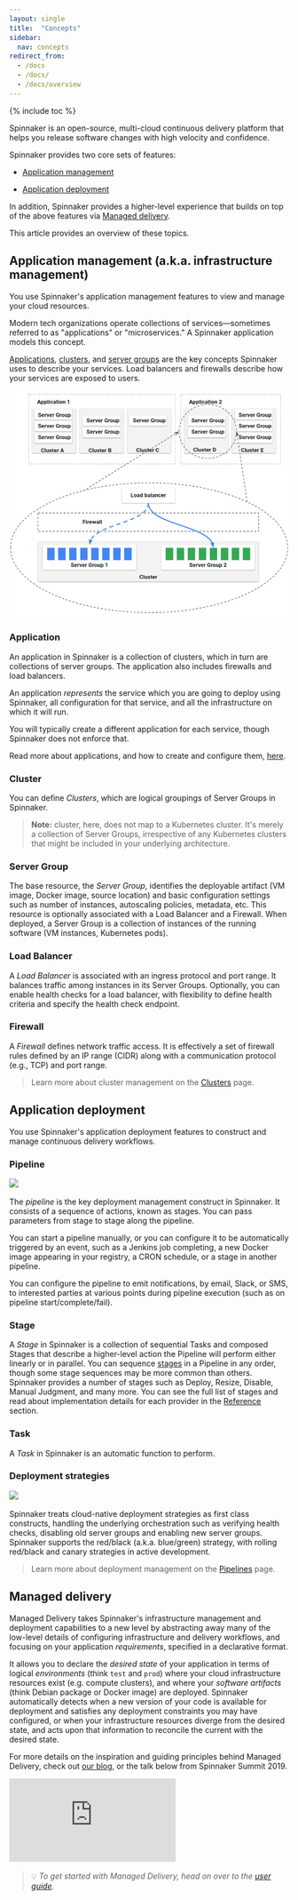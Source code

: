 ```yaml
---
layout: single
title:  "Concepts"
sidebar:
  nav: concepts
redirect_from:
  - /docs
  - /docs/
  - /docs/overview
---
```


{% include toc %}

Spinnaker is an open-source, multi-cloud continuous delivery platform that helps
you release software changes with high velocity and confidence.

Spinnaker provides two core sets of features:

* [Application management](#application-management-aka-infrastructure-management)

* [Application deployment](#application-deployment)

In addition, Spinnaker provides a higher-level experience that builds on top of the above features via [Managed delivery](#managed-delivery).

This article provides an overview of these topics.

## Application management (a.k.a. infrastructure management)

You use Spinnaker's application management features to view and manage your
cloud resources.

Modern tech organizations operate collections of services&mdash;sometimes
referred to as "applications" or "microservices." A Spinnaker application models
this concept.

[Applications](#application), [clusters](#cluster), and [server
groups](#server-group) are the key concepts Spinnaker uses to describe your
services. Load balancers and firewalls describe how your services are exposed to
users.

![](clusters.png)

### Application

An application in Spinnaker is a collection of clusters, which in turn are
collections of server groups. The application also includes firewalls and load
balancers.

An application *represents* the service which you are going to deploy using
Spinnaker, all configuration for that service, and all the infrastructure on
which it will run.

You will typically create a different application for each service, though
Spinnaker does not enforce that.

Read more about applications, and how to create and configure them,
[here](/guides/user/applications/).

### Cluster

You can define *Clusters*, which are logical groupings of Server Groups in
Spinnaker.

> **Note:** cluster, here, does not map to a Kubernetes cluster. It's merely a
> collection of Server Groups, irrespective of any Kubernetes clusters that might
> be included in your underlying architecture.

### Server Group

The base resource, the *Server Group*, identifies the deployable artifact (VM image, Docker image, source location) and basic configuration settings such as number of instances, autoscaling policies, metadata, etc.
This resource is optionally associated with a Load Balancer and a Firewall.
When deployed, a Server Group is a collection of instances of the running
software (VM instances, Kubernetes pods).

### Load Balancer

A *Load Balancer* is associated with an ingress protocol and port range. It balances traffic among instances in its Server Groups. Optionally, you can enable health checks for a load balancer, with flexibility to define health criteria and specify the health check endpoint.

### Firewall

A *Firewall* defines network traffic access. It is effectively a set of firewall rules defined by an IP range (CIDR) along with a communication protocol (e.g., TCP) and port range.

> Learn more about cluster management on the [Clusters](/concepts/clusters/) page.

## Application deployment

You use Spinnaker's application deployment features to construct and manage continuous delivery workflows.

### Pipeline

![](pipelines.png)

The *pipeline* is the key deployment management construct in Spinnaker.
It consists of a sequence of actions, known as stages. You can pass parameters
from stage to stage along the pipeline.

You can start a pipeline manually, or you can configure it to be automatically
triggered by an event, such as a Jenkins job completing, a new Docker image appearing in your registry, a CRON schedule, or a stage in another pipeline.

You can configure the pipeline to emit notifications, by email, Slack, or SMS,
to interested parties at various points during pipeline execution (such as on
pipeline start/complete/fail).

### Stage

A *Stage* in Spinnaker is a collection of sequential Tasks and composed Stages that
describe a higher-level action the Pipeline will perform either linearly or in parallel.
You can sequence [stages](/reference/pipeline/stages/) in a Pipeline in any order, though some
stage sequences may be more common than others. Spinnaker provides a number of
stages such as Deploy, Resize, Disable, Manual Judgment, and many more. You can
see the full list of stages and read about implementation details for each
provider in the [Reference](/reference/providers) section.

### Task

A *Task* in Spinnaker is an automatic function to perform.

### Deployment strategies

![](deployment-strategies.png)

Spinnaker treats cloud-native deployment strategies as first class constructs, handling the underlying orchestration such as verifying health checks, disabling old server groups and enabling new server groups. Spinnaker supports the red/black (a.k.a. blue/green) strategy, with rolling red/black and canary strategies in active development.

> Learn more about deployment management on the [Pipelines](/concepts/pipelines/) page.

## Managed delivery
Managed Delivery takes Spinnaker's infrastructure management and deployment capabilities
to a new level by abstracting away many of the low-level details of configuring infrastructure
and delivery workflows, and focusing on your application _requirements_, specified in a declarative
format.
 
It allows you to declare the _desired state_ of your application in terms of logical _environments_
(think `test` and `prod`) where your cloud infrastructure resources exist (e.g. compute clusters),
and where your _software artifacts_ (think Debian package or Docker image) are deployed. 
Spinnaker automatically detects when a new version of your code is available for deployment and
satisfies any deployment constraints you may have configured, or when your infrastructure resources
diverge from the desired state, and acts upon that information to reconcile the current with the 
desired state. 

For more details on the inspiration and guiding principles behind
Managed Delivery, check out [our blog](https://blog.spinnaker.io/managed-delivery-evolving-continuous-delivery-at-netflix-eb74877fb33c),
or the talk below from Spinnaker Summit 2019.

<iframe src="https://www.youtube.com/embed/mEgvOfmLnlY" frameborder="0" allow="accelerometer; autoplay; clipboard-write; encrypted-media; gyroscope; picture-in-picture" allowfullscreen></iframe>

> :bulb: _To get started with Managed Delivery, head on over to the [user guide](/guides/user/managed-delivery/)._
